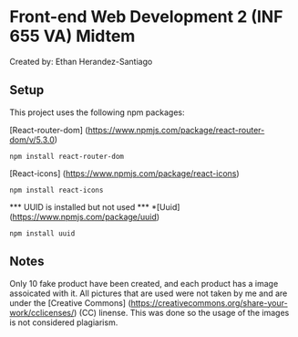 # Front-end Web Development 2 (INF 655 VA) Midtem
Created by: Ethan Herandez-Santiago
## Setup
This project uses the following npm packages:

[React-router-dom] (https://www.npmjs.com/package/react-router-dom/v/5.3.0)

```npm install react-router-dom```

[React-icons] (https://www.npmjs.com/package/react-icons)

```npm install react-icons```

*** UUID is installed but not used ***
*[Uuid] (https://www.npmjs.com/package/uuid)

```npm install uuid```

## Notes
Only 10 fake product have been created, and each product has a image assoicated with it. All pictures that are used were not taken by me and are under the [Creative Commons] (https://creativecommons.org/share-your-work/cclicenses/) (CC) linense. This was done so the usage of the images is not considered plagiarism.